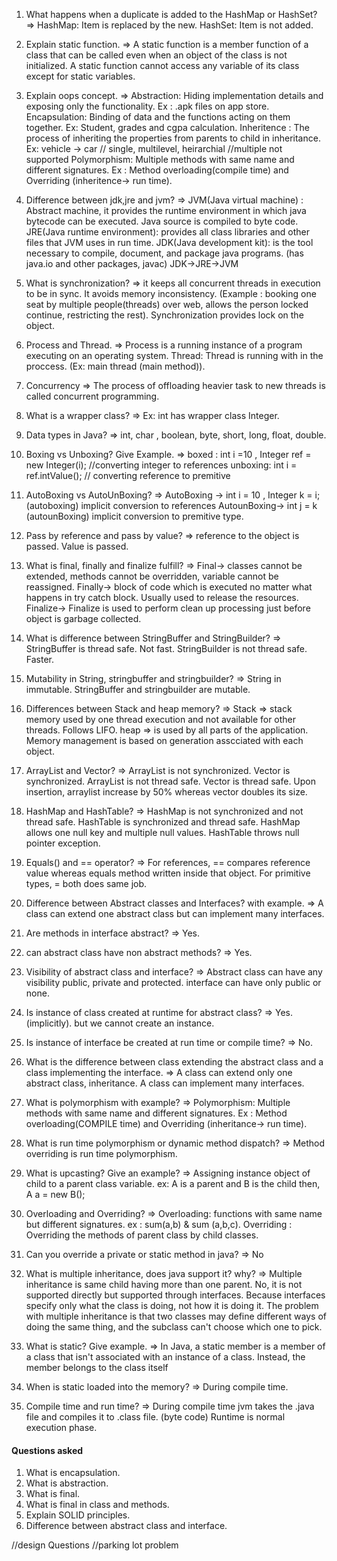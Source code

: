1. What happens when a duplicate is added to the HashMap or HashSet?
=> HashMap: Item is replaced by the new.
   HashSet: Item is not added.


2. Explain static function.
=> A static function is a member function of a class that can be called even when an  object of the class is not initialized.
   A static function cannot access any variable of its class except for static variables.


3. Explain oops concept.
=> Abstraction: Hiding implementation details and exposing only the functionality. Ex : .apk files on app store.
   Encapsulation: Binding of data and the functions acting on them together. Ex: Student, grades and cgpa calculation.
   Inheritence : The process of inheriting the properties from parents to child in inheritance. Ex: vehicle -> car  // single, multilevel, heirarchial //multiple not supported
   Polymorphism: Multiple methods with same name and different signatures. Ex : Method overloading(compile time) and Overriding (inheritence-> run time).


4. Difference between jdk,jre and jvm?
=> JVM(Java virtual machine) : Abstract machine, it provides the runtime environment in which java bytecode can be executed. Java source is compiled to byte code.
   JRE(Java runtime environment):  provides all class libraries and other files that JVM uses in run time.
   JDK(Java development kit): is the tool necessary to compile, document, and package java programs. (has java.io and other packages, javac)
   JDK->JRE->JVM

5. What is synchronization?
=> it keeps all concurrent threads in execution to be in sync. It avoids memory inconsistency. (Example : booking one seat by multiple people(threads) over web,
   allows the person locked continue, restricting the rest). Synchronization provides lock on the object.

6. Process and Thread.
=> Process is a running instance of a program executing on an operating system.
   Thread: Thread is running with in the proccess. (Ex: main thread (main method)).

7. Concurrency
=> The process of offloading heavier task to new threads is called concurrent programming.

8. What is a wrapper class?
=>  Ex: int has wrapper class Integer.

9. Data types in Java?
=> int, char , boolean, byte, short, long, float, double.

10. Boxing vs Unboxing? Give Example.
=>  boxed : int i =10 ,  Integer ref = new Integer(i);  //converting integer to references
    unboxing: int i = ref.intValue();  // converting reference to premitive

11. AutoBoxing vs AutoUnBoxing?
=>  AutoBoxing -> int i = 10 , Integer k = i;  (autoboxing) implicit conversion to references
    AutounBoxing-> int j = k     (autounBoxing) implicit conversion to premitive type.


12. Pass by reference and pass by value?
=>  reference to the object is passed.
    Value is passed.

13. What is final, finally and finalize fulfill?
=>  Final-> classes cannot be extended, methods cannot be overridden, variable cannot be reassigned.
    Finally-> block of code which is executed no matter what happens in try catch block. Usually used to release the resources.
    Finalize-> Finalize is used to perform clean up processing just before object is garbage collected.

14. What is difference between StringBuffer and StringBuilder?
=>  StringBuffer is thread safe. Not fast.
    StringBuilder is not thread safe. Faster.

15. Mutability in String, stringbuffer and stringbuilder?
=>  String in immutable. StringBuffer and stringbuilder are mutable.


16. Differences between Stack and heap memory?
=>  Stack => stack memory used by one thread execution and not available for other threads.
              Follows LIFO.
    heap => is used by all parts of the application.
              Memory management is based on generation asscciated with each object.


17. ArrayList and Vector?
=>  ArrayList is not synchronized. Vector is synchronized.
    ArrayList is not thread safe.  Vector is thread safe.
    Upon insertion, arraylist increase by 50% whereas vector doubles its size.  

18. HashMap and HashTable?
=>  HashMap is not synchronized and not thread safe.
    HashTable is synchronized and thread safe.
    HashMap allows one null key and multiple null values.
    HashTable throws null pointer exception.


19. Equals() and  == operator?
=>  For references, == compares reference value whereas equals method written inside that object.
    For primitive types, = both does same job.


20. Difference between Abstract classes and Interfaces? with example.
=>  A class can extend one abstract class but can implement many interfaces.

21. Are methods in interface abstract?
=>  Yes.

22. can abstract class have non abstract methods?
=> Yes.

23. Visibility of abstract class and interface?
=> Abstract class can have any visibility public, private and protected.
  interface can have only public or none.

24. Is instance of class created at runtime for abstract class?
=> Yes.  (implicitly). but we cannot create an instance.

25. Is instance of interface be created at run time or compile time?
=> No.

26. What is the difference between class extending the abstract class and a
    class implementing the interface.
=> A class can extend only one abstract class, inheritance.
    A class can implement many interfaces.    

27. What is polymorphism with example?
=>     Polymorphism: Multiple methods with same name and different signatures. Ex : Method overloading(COMPILE time) and Overriding (inheritance-> run time).

28. What is run time polymorphism or dynamic method dispatch?
=> Method overriding is run time polymorphism.

29. What is upcasting? Give an example?
=>  Assigning instance object of child to a parent class variable.
    ex: A is a parent and B is the child then,
        A a = new B();

30. Overloading and Overriding?
=>  Overloading: functions with same name but different signatures. ex : sum(a,b) & sum (a,b,c).
    Overriding : Overriding the methods of parent class by child classes.

31. Can you override a private or static method in java?
=> No


32. What is multiple inheritance, does java support it? why?
=>  Multiple inheritance is same child having more than one parent. No, it is not supported directly but supported through interfaces.
Because interfaces specify only what the class is doing, not how it is doing it.
The problem with multiple inheritance is that two classes may define different ways of doing the same thing, and the subclass can't choose which one to pick.

33. What is static? Give example.
=>  In Java, a static member is a member of a class that isn't associated with an instance of a class.
    Instead, the member belongs to the class itself


34. When is static loaded into the memory?
=>  During compile time.

35. Compile time and run time?
=>  During compile time jvm takes the .java file and compiles it to .class file. (byte code)
    Runtime is normal execution phase.


#### Questions asked
  1. What is encapsulation.
  2. What is abstraction.
  3. What is final.
  4. What is final in class and methods.
  5. Explain SOLID principles.
  6. Difference between abstract class and interface.

  //design Questions
  //parking lot problem
